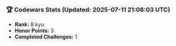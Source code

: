 ### 🏆 Codewars Stats (Updated: 2025-07-11 21:08:03 UTC)

- **Rank:** 8 kyu
- **Honor Points:** 3
- **Completed Challenges:** 1
